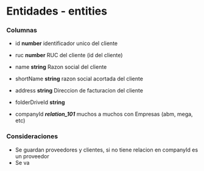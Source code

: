 # Entidades - entities
### Columnas
- id **number** identificador unico del cliente
- ruc **number** RUC del cliente (id del cliente)
- name **string** Razon social del cliente
- shortName **string** razon social acortada del cliente
- address **string** Direccion de facturacion del cliente
- folderDriveId **string** 

- companyId  ***relation_101*** muchos a muchos con Empresas (abm, mega, etc)

### Consideraciones
- Se guardan proveedores y clientes, si no tiene relacion en companyId  es un proveedor
- Se va 